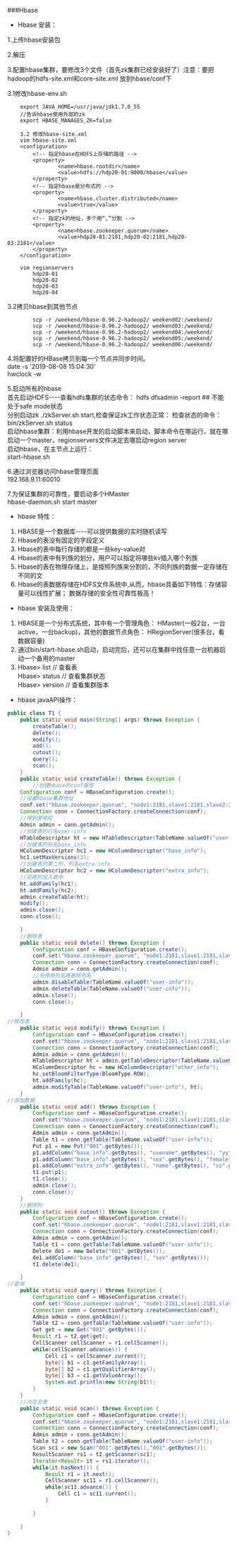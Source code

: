 ###Hbase

* Hbase 安装：  



1.上传hbase安装包

2.解压

3.配置hbase集群，要修改3个文件（首先zk集群已经安装好了）注意：要把hadoop的hdfs-site.xml和core-site.xml 放到hbase/conf下
	
3.1修改hbase-env.sh
```
	export JAVA_HOME=/usr/java/jdk1.7.0_55
	//告诉hbase使用外部的zk
	export HBASE_MANAGES_ZK=false
	
	3.2 修改hbase-site.xml
	vim hbase-site.xml
	<configuration>
		<!-- 指定hbase在HDFS上存储的路径 -->
        <property>
                <name>hbase.rootdir</name>
                <value>hdfs://hdp20-01:9000/hbase</value>
        </property>
		<!-- 指定hbase是分布式的 -->
        <property>
                <name>hbase.cluster.distributed</name>
                <value>true</value>
        </property>
		<!-- 指定zk的地址，多个用“,”分割 -->
        <property>
                <name>hbase.zookeeper.quorum</name>
                <value>hdp20-01:2181,hdp20-02:2181,hdp20-03:2181</value>
        </property>
	</configuration>
	
	vim regionservers
		hdp20-01
		hdp20-02
		hdp20-03
		hdp20-04
```


3.2拷贝hbase到其他节点
```
		scp -r /weekend/hbase-0.96.2-hadoop2/ weekend02:/weekend/
		scp -r /weekend/hbase-0.96.2-hadoop2/ weekend03:/weekend/
		scp -r /weekend/hbase-0.96.2-hadoop2/ weekend04:/weekend/
		scp -r /weekend/hbase-0.96.2-hadoop2/ weekend05:/weekend/
		scp -r /weekend/hbase-0.96.2-hadoop2/ weekend06:/weekend/
```
		
4.将配置好的HBase拷贝到每一个节点并同步时间。  
date -s '2019-08-08 15:04:30'  
hwclock -w

5.启动所有的hbase  
	首先启动HDFS----查看hdfs集群的状态命令： hdfs dfsadmin -report   ## 不能处于safe mode状态  
	分别启动zk    ./zkServer.sh start,检查保证zk工作状态正常：  检查状态的命令： bin/zkServer.sh status  
	启动hbase集群：利用hbase开发的启动脚本来启动，脚本命令在哪运行，就在哪启动一个master，regionservers文件决定去哪启动region server  
	启动hbase，在主节点上运行：  
		start-hbase.sh  
		
6.通过浏览器访问hbase管理页面  
	192.168.9.11:60010
	
	
7.为保证集群的可靠性，要启动多个HMaster  
	hbase-daemon.sh start master
	

* hbase 特性：

1. HBASE是一个数据库----可以提供数据的实时随机读写   
2. Hbase的表没有固定的字段定义   
3. Hbase的表中每行存储的都是一些key-value对  
4. Hbase的表中有列族的划分，用户可以指定将哪些kv插入哪个列族  
5. Hbase的表在物理存储上，是按照列族来分割的，不同列族的数据一定存储在不同的文  
6. Hbase的表数据存储在HDFS文件系统中,从而，hbase具备如下特性：存储容量可以线性扩展； 数据存储的安全性可靠性极高！  

* hbase 安装及使用：  
1. HBASE是一个分布式系统，其中有一个管理角色：  HMaster(一般2台，一台active，一台backup)，其他的数据节点角色：  HRegionServer(很多台，看数据容量)  
2. 通过bin/start-hbase.sh启动，启动完后，还可以在集群中找任意一台机器启动一个备用的master  
3. Hbase> list     // 查看表  
Hbase> status   // 查看集群状态  
Hbase> version  // 查看集群版本  


* hbase javaAPI操作：

```java
public class T1 {
	public static void main(String[] args) throws Exception {
		createTable();
		delete();
		modify();
		add();
		cutout();
		query();
		scan();
	}
	public static void createTable() throws Exception {
		//创建hbase的conf属性
	Configuration conf = HBaseConfiguration.create();
	//设置hbase集群地址
	conf.set("hbase.zookeeper.quorum", "node1:2181,slave1:2181,slave2:2181");
	Connection conn = ConnectionFactory.createConnection(conf);
	//得到使用权
	Admin admin = conn.getAdmin();
	//创建表的行名user-info
	HTableDescriptor ht = new HTableDescriptor(TableName.valueOf("user-info"));
	//创建表的列名base_info
	HColumnDescriptor hc1 = new HColumnDescriptor("base_info");
	hc1.setMaxVersions(3);
	//创建表的第二列，列名extra-info
	HColumnDescriptor hc2 = new HColumnDescriptor("extra_info");
	//将两列加入表中
	ht.addFamily(hc1);
	ht.addFamily(hc2);
	admin.createTable(ht);
	modify();
	admin.close();
	conn.close();
		
	}
	//删除表
	public static void delete() throws Exception {
		Configuration conf = HBaseConfiguration.create();
		conf.set("hbase.zookeeper.quorum", "node1:2181,slave1:2181,slave2:2181");
		Connection conn = ConnectionFactory.createConnection(conf);
		Admin admin = conn.getAdmin();
		//先停用列名再删除列名
		admin.disableTable(TableName.valueOf("user-info"));
		admin.deleteTable(TableName.valueOf("user-info"));
		admin.close();
		conn.close();
			
	}
//修改表
	public static void modify() throws Exception {
		Configuration conf = HBaseConfiguration.create();
		conf.set("hbase.zookeeper.quorum", "node1:2181,slave1:2181,slave2:2181");
		Connection conn = ConnectionFactory.createConnection(conf);
		Admin admin = conn.getAdmin();
		HTableDescriptor ht = admin.getTableDescriptor(TableName.valueOf("user-info"));
		HColumnDescriptor hc = new HColumnDescriptor("other_info");
		hc.setBloomFilterType(BloomType.ROW);
		ht.addFamily(hc);
		admin.modifyTable(TableName.valueOf("user-info"), ht);
	}
//添加数据
	public static void add() throws Exception {
		Configuration conf = HBaseConfiguration.create();
		conf.set("hbase.zookeeper.quorum", "node1:2181,slave1:2181,slave2:2181");
		Connection conn = ConnectionFactory.createConnection(conf);
		Admin admin = conn.getAdmin();
		Table t1 = conn.getTable(TableName.valueOf("user-info"));
		Put p1 = new Put("001".getBytes());
		p1.addColumn("base_info".getBytes(), "usename".getBytes(), "yy".getBytes());
		p1.addColumn("base_info".getBytes(), "sex".getBytes(), "female".getBytes());
		p1.addColumn("extra_info".getBytes(), "name".getBytes(), "ss".getBytes());
		t1.put(p1);
		t1.close();
		admin.close();
		conn.close();
	}
	//删除列
	public static void cutout() throws Exception {
		Configuration conf = HBaseConfiguration.create();
		conf.set("hbase.zookeeper.quorum", "node1:2181,slave1:2181,slave2:2181");
		Connection conn = ConnectionFactory.createConnection(conf);
		Admin admin = conn.getAdmin();
		Table t1 = conn.getTable(TableName.valueOf("user-info"));
		Delete de1 = new Delete("001".getBytes());
		de1.addColumn("base_info".getBytes(), "sex".getBytes());
		t1.delete(de1);
		
	}
//查询
	public static void query() throws Exception {
		Configuration conf = HBaseConfiguration.create();
		conf.set("hbase.zookeeper.quorum", "node1:2181,slave1:2181,slave2:2181");
		Connection conn = ConnectionFactory.createConnection(conf);
		Admin admin = conn.getAdmin();
		Table t2 = conn.getTable(TableName.valueOf("user-info"));
		Get get = new Get("001".getBytes());
		Result r1 = t2.get(get);
		CellScanner cellScanner = r1.cellScanner();
		while(cellScanner.advance()) {
			Cell c1 = cellScanner.current();
			byte[] b1 = c1.getFamilyArray();
			byte[] b2 = c1.getQualifierArray();
			byte[] b3 = c1.getValueArray();
			System.out.println(new String(b1));
		}
	}
	//浏览全表
	public static void scan() throws Exception {
		Configuration conf = HBaseConfiguration.create();
		conf.set("hbase.zookeeper.quorum", "node1:2181,slave1:2181,slave2:2181");
		Connection conn = ConnectionFactory.createConnection(conf);
		Admin admin = conn.getAdmin();
		Table t2 = conn.getTable(TableName.valueOf("user-info"));
		Scan sc1 = new Scan("001".getBytes(),"002".getBytes());
		ResultScanner rs1 = t2.getScanner(sc1);
		Iterator<Result> it = rs1.iterator();
		while(it.hasNext()) {
			Result r1 = it.next();
			CellScanner sc11 = r1.cellScanner();
			while(sc11.advance()) {
				Cell c1 = sc11.current();
			}
			
		}
		
	}
}
```






